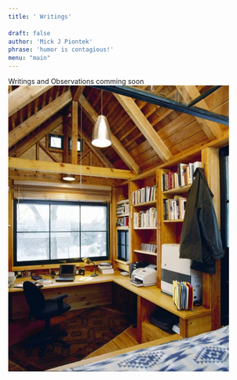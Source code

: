 ```yaml
---
title: ' Writings'

draft: false
author: 'Mick J Piontek'
phrase: 'humor is contagious!'
menu: "main"
---
```

Writings and Observations
comming soon
![Ideal writeing cabin](/static/images/writehouse.jpeg)

